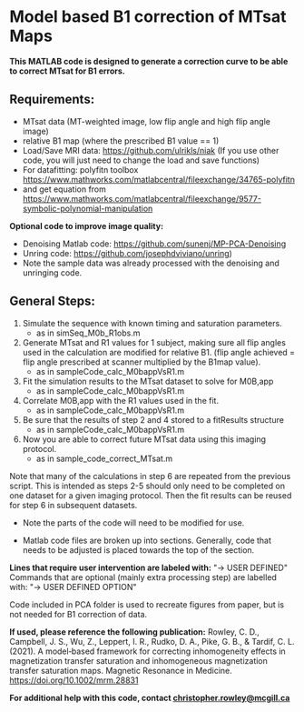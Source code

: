 # Model based B1 correction of MTsat Maps

**This MATLAB code is designed to generate a correction curve to be able to correct MTsat for B1 errors.**
## Requirements:
- MTsat data (MT-weighted image, low flip angle and high flip angle image)
- relative B1 map (where the prescribed B1 value == 1)
- Load/Save MRI data: https://github.com/ulrikls/niak (If you use other code, you will just need to change the load and save functions)
- For datafitting: polyfitn toolbox https://www.mathworks.com/matlabcentral/fileexchange/34765-polyfitn
- and get equation from https://www.mathworks.com/matlabcentral/fileexchange/9577-symbolic-polynomial-manipulation

**Optional code to improve image quality:**
- Denoising Matlab code: https://github.com/sunenj/MP-PCA-Denoising
- Unring code: https://github.com/josephdviviano/unring)
- Note the sample data was already processed with the denoising and unringing code. 

## General Steps:
1. Simulate  the sequence with known timing and saturation parameters. 
    - as in simSeq_M0b_R1obs.m
2. Generate MTsat and R1 values for 1 subject, making sure all flip angles used in the calculation are modified for relative B1. (flip angle achieved = flip angle prescribed at scanner multiplied by the B1map value). 
    - as in sampleCode_calc_M0bappVsR1.m
3. Fit the simulation results to the MTsat dataset to solve for M0B,app
    - as in sampleCode_calc_M0bappVsR1.m
4. Correlate M0B,app with the R1 values used in the fit. 
    - as in sampleCode_calc_M0bappVsR1.m
5. Be sure that the results of step 2 and 4 stored to a fitResults structure
    - as in sampleCode_calc_M0bappVsR1.m
6. Now you are able to correct future MTsat data using this imaging protocol.
    - as in sample_code_correct_MTsat.m

Note that many of the calculations in step 6 are repeated from the previous script. 
This is intended as steps 2-5 should only need to be completed on one dataset
for a given imaging protocol. Then the fit results can be reused for step 6
in subsequent datasets. 

* Note the parts of the code will need to be modified for use.
- Matlab code files are broken up into sections. Generally, code that needs 
to be adjusted is placed towards the top of the section. 
 
**Lines that require user intervention are labeled with:**
"-> USER DEFINED"
Commands that are optional (mainly extra processing step) are labelled with:
"-> USER DEFINED OPTION"

Code included in PCA folder is used to recreate figures from paper, but is not needed for B1 correction of data. 

**If used, please reference the following publication:**
Rowley, C. D., Campbell, J. S., Wu, Z., Leppert, I. R., Rudko, D. A., Pike, G. B., & Tardif, C. L. (2021). A model‐based framework for correcting inhomogeneity effects in magnetization transfer saturation and inhomogeneous magnetization transfer saturation maps. Magnetic Resonance in Medicine. https://doi.org/10.1002/mrm.28831

**For additional help with this code, contact christopher.rowley@mcgill.ca**
